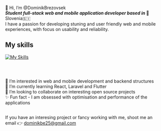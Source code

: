 👋 Hi, I’m @DominikBrezovsek
<br>
<b><i>Student full-stack web and mobile application developer based in </i></b>📍 Slovenia🇸🇮
<br>
I have a passion for developing stuning and user friendly web and mobile experiences, with focus on usability and reliability.
<br>

## My skills

[![My Skills](https://skillicons.dev/icons?i=html,css,js,figma,laravel,nextjs,php,mysql,postman,vue,redis,tailwind&perline=4)](https://skillicons.dev)
## 
<br>

👀 I’m interested in web and mobile development and backend structures <br>
🌱 I’m currently learning React, Laravel and Flutter <br>
💞️ I’m looking to collaborate on interesting open source projects <br>
✨ Fun fact - I am obsessed with optimisation and performance of the applications <br>
##
If you have an interesing project or fancy working with me, shoot me an email 👉 dominikbe25@gmail.com

